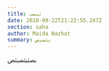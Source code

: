 ```yaml
---
title: ثبصب
date: 2018-09-22T21:22:55.247Z
section: saha
author: Maida Nazhat
summary: بثصبص
---
```

بصثبثصبثص
